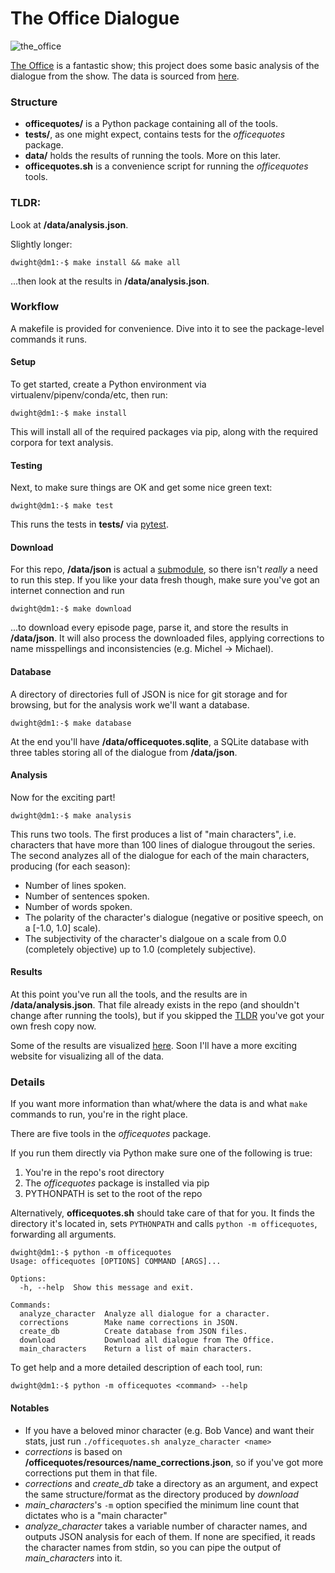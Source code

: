 # The Office Dialogue

![the_office](https://i.ytimg.com/vi/8GxqvnQyaxs/maxresdefault.jpg)

[The Office](https://www.imdb.com/title/tt0386676/) is a fantastic show; 
this project does some basic analysis of the dialogue from the show.
The data is sourced from [here](http://officequotes.net/).


### Structure

- **officequotes/** is a Python package containing all of the tools.
- **tests/**, as one might expect, contains tests for the *officequotes* package.
- **data/** holds the results of running the tools. More on this later.
- **officequotes.sh** is a convenience script for running the *officequotes* tools.


### TLDR:
Look at **/data/analysis.json**. 

Slightly longer:

```console
dwight@dm1:-$ make install && make all
```

...then look at the results in **/data/analysis.json**.


### Workflow
A makefile is provided for convenience. Dive into it to see the package-level commands it runs.


#### Setup
To get started, create a Python environment via virtualenv/pipenv/conda/etc, then run:

```console
dwight@dm1:-$ make install
```

This will install all of the required packages via pip, along with the required corpora for text analysis.


#### Testing
Next, to make sure things are OK and get some nice green text:

```console
dwight@dm1:-$ make test
```

This runs the tests in **tests/** via [pytest](https://docs.pytest.org/en/latest/).


#### Download
For this repo, **/data/json** is actual a [submodule](https://github.com/zengineering/the-office), so there isn't *really* a need to run this step.
If you like your data fresh though, make sure you've got an internet connection and run

```console
dwight@dm1:-$ make download
```

...to download every episode page, parse it, and store the results in **/data/json**.
It will also process the downloaded files, applying corrections to name misspellings and inconsistencies (e.g. Michel -> Michael).


#### Database

A directory of directories full of JSON is nice for git storage and for browsing, but for the analysis work we'll want a database.

```console
dwight@dm1:-$ make database
```

At the end you'll have **/data/officequotes.sqlite**, a SQLite database with three tables storing all of the dialogue from **/data/json**.


#### Analysis

Now for the exciting part!

```console
dwight@dm1:-$ make analysis
```

This runs two tools.
The first produces a list of "main characters", i.e. characters that have more than 100 lines of dialogue througout the series.
The second analyzes all of the dialogue for each of the main characters, producing (for each season): 
- Number of lines spoken.
- Number of sentences spoken.
- Number of words spoken.
- The polarity of the character's dialogue (negative or positive speech, on a [-1.0, 1.0] scale).
- The subjectivity of the character's dialgoue on a scale from 0.0 (completely objective) up to 1.0 (completely subjective).


#### Results 

At this point you've run all the tools, and the results are in **/data/analysis.json**.
That file already exists in the repo (and shouldn't change after running the tools), but if you skipped the [TLDR](https://github.com/zengineering/the-office-dialogue/blob/master/README.md#tldr) you've got your own fresh copy now.

Some of the results are visualized [here](https://zengineering.github.io/2018/06/04/the-office-dialogue.html).
Soon I'll have a more exciting website for visualizing all of the data.


### Details

If you want more information than what/where the data is and what ```make``` commands to run, you're in the right place.

There are five tools in the *officequotes* package. 

If you run them directly via Python make sure one of the following is true: 
1. You're in the repo's root directory
2. The *officequotes* package is installed via pip
3. PYTHONPATH is set to the root of the repo

Alternatively, **officequotes.sh** should take care of that for you.
It finds the directory it's located in, sets ```PYTHONPATH``` and calls ```python -m officequotes```, forwarding all arguments.


```console
dwight@dm1:-$ python -m officequotes
Usage: officequotes [OPTIONS] COMMAND [ARGS]...

Options:
  -h, --help  Show this message and exit.

Commands:
  analyze_character  Analyze all dialogue for a character.
  corrections        Make name corrections in JSON.
  create_db          Create database from JSON files.
  download           Download all dialogue from The Office.
  main_characters    Return a list of main characters.
```

To get help and a more detailed description of each tool, run:
```console
dwight@dm1:-$ python -m officequotes <command> --help
```

#### Notables
- If you have a beloved minor character (e.g. Bob Vance) and want their stats, just run ```./officequotes.sh analyze_character <name>```
- *corrections* is based on **/officequotes/resources/name_corrections.json**, so if you've got more corrections put them in that file.
- *corrections* and *create_db* take a directory as an argument, and expect the same structure/format as the directory produced by *download*
- *main_characters*'s ```-m``` option specified the minimum line count that dictates who is a "main character"
- *analyze_character* takes a variable number of character names, and outputs JSON analysis for each of them. If none are specified, it reads the character names from stdin, so you can pipe the output of *main_characters* into it.
